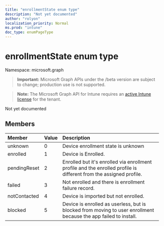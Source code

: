 ```yaml
---
title: "enrollmentState enum type"
description: "Not yet documented"
author: "rolyon"
localization_priority: Normal
ms.prod: "intune"
doc_type: enumPageType
---
```


# enrollmentState enum type

Namespace: microsoft.graph

> **Important:** Microsoft Graph APIs under the /beta version are subject to change; production use is not supported.

> **Note:** The Microsoft Graph API for Intune requires an [active Intune license](https://go.microsoft.com/fwlink/?linkid=839381) for the tenant.

Not yet documented

## Members
|Member|Value|Description|
|:---|:---|:---|
|unknown|0|Device enrollment state is unknown|
|enrolled|1|Device is Enrolled.|
|pendingReset|2|Enrolled but it's enrolled via enrollment profile and the enrolled profile is different from the assigned profile.|
|failed|3|Not enrolled and there is enrollment failure record.|
|notContacted|4|Device is imported but not enrolled.|
|blocked|5|Device is enrolled as userless, but is blocked from moving to user enrollment because the app failed to install.|




